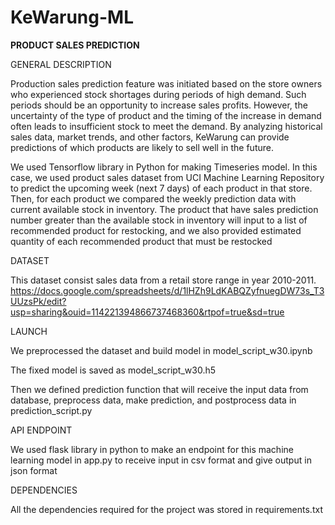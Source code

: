 # KeWarung-ML
**PRODUCT SALES PREDICTION**

GENERAL DESCRIPTION

Production sales prediction feature was initiated based on the store owners who experienced stock shortages during periods of high demand. Such periods should be an opportunity to increase sales profits. However, the uncertainty of the type of product and the timing of the increase in demand often leads to insufficient stock to meet the demand. By analyzing historical sales data, market trends, and other factors, KeWarung can provide predictions of which products are likely to sell well in the future.

We used Tensorflow library in Python for making Timeseries model. In this case, we used product sales dataset from UCI Machine Learning Repository to predict the upcoming week (next 7 days) of each product in that store. Then, for each product we compared the weekly prediction data with current available stock in inventory. The product that have sales prediction number greater than the available stock in inventory will input to a list of recommended product for restocking, and we also provided estimated quantity of each recommended product that must be restocked


DATASET

This dataset consist sales data from a retail store range in year 2010-2011.
https://docs.google.com/spreadsheets/d/1lHZh9LdKABQZyfnuegDW73s_T3UUzsPk/edit?usp=sharing&ouid=114221394866737468360&rtpof=true&sd=true 


LAUNCH

We preprocessed the dataset and build model in model_script_w30.ipynb 

The fixed model is saved as model_script_w30.h5

Then we defined prediction function that will receive the input data from database, preprocess data, make prediction, and postprocess data in prediction_script.py


API ENDPOINT

We used flask library in python to make an endpoint for this machine learning model in app.py to receive input in csv format and give output in json format

DEPENDENCIES

All the dependencies required for the project was stored in requirements.txt
